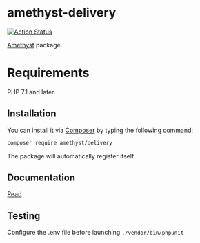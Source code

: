 # amethyst-delivery

[![Action Status](https://github.com/amethyst-php/delivery/workflows/test/badge.svg)](https://github.com/amethyst-php/delivery/actions)

[Amethyst](https://github.com/amethyst-php/amethyst) package.

# Requirements

PHP 7.1 and later.

## Installation

You can install it via [Composer](https://getcomposer.org/) by typing the following command:

```bash
composer require amethyst/delivery
```

The package will automatically register itself.

## Documentation

[Read](docs/index.md)

## Testing

Configure the .env file before launching `./vendor/bin/phpunit`

